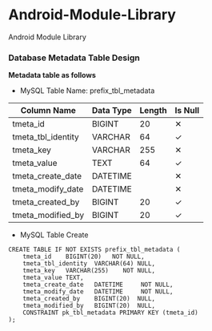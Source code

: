 # Android-Module-Library
Android Module Library

### Database Metadata Table Design
**Metadata table as follows**

* MySQL Table Name: prefix_tbl_metadata

| Column Name | Data Type | Length | Is Null |
| ------ | ------ | ------ | ------ |
| tmeta_id | BIGINT | 20 | ✕ |
| tmeta_tbl_identity | VARCHAR | 64 | ✓ |
| tmeta_key | VARCHAR | 255 | ✕ |
| tmeta_value | TEXT | 64 | ✓ |
| tmeta_create_date | DATETIME |  | ✕ |
| tmeta_modify_date | DATETIME |  | ✕ |
| tmeta_created_by | BIGINT | 20 | ✓ |
| tmeta_modified_by | BIGINT | 20 | ✓ |


* MySQL Table Create

```create_metadata_table
CREATE TABLE IF NOT EXISTS prefix_tbl_metadata (
    tmeta_id    BIGINT(20)   NOT NULL,
    tmeta_tbl_identity  VARCHAR(64) NULL,
    tmeta_key   VARCHAR(255)    NOT NULL,
    tmeta_value TEXT,
    tmeta_create_date   DATETIME     NOT NULL,
    tmeta_modify_date   DATETIME     NOT NULL,
    tmeta_created_by    BIGINT(20)  NULL,
    tmeta_modified_by   BIGINT(20)  NULL,
    CONSTRAINT pk_tbl_metadata PRIMARY KEY (tmeta_id)
);
```
